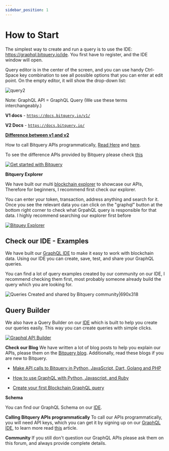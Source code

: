 ```yaml
---
sidebar_position: 1
---
```


# How to Start

The simplest way to create and run a query is to use the IDE: https://graphql.bitquery.io/ide. You first have to register, and the IDE window will open.

Query editor is in the center of the screen, and you can use handy Ctrl-Space key combination to see all possible options that you can enter at edit point. On the empty editor, it will show the drop-down list:

![query2](/img/ide/second.png)


Note:  GraphQL API = GraphQL Query (We use these terms interchangeably.)

**V1 docs** - [`https://docs.bitquery.io/v1/`](https://docs.bitquery.io/v1/)

**V2 Docs** - [`https://docs.bitquery.io/`](https://docs.bitquery.io/)

[**Difference between v1 and v2**](v1-and-v2.md)

How to call Bitquery APIs programmatically, [Read Here](https://bitquery.io/blog/graphql-with-python-javascript-and-ruby) and [here](https://community.bitquery.io/t/make-api-calls-to-bitquery-in-python-javascript-dart-golang-and-php/1004).

To see the difference APIs provided by Bitquery please check [this](https://docs.google.com/presentation/d/1NET2jWidPNwuzR0_gy3SBY6_gX1n_a9KIHw4EQohDCE/edit?usp=sharing)

[![Get started with Bitquery](/img/get-started-with-bitquery.jpeg)](https://www.youtube.com/watch?v=pOFVc-kgSxc "Get started with Bitquery - Click to Watch!")


**Bitquery Explorer**

We have built our multi [blockchain explorer](http://explorer.bitquery.io/) to showcase our APIs, Therefore for beginners, I recommend first check our explorer.

You can enter your token, transaction, address anything and search for it. Once you see the relevant data you can click on the "graphql" button at the bottom right corner to check what GrpahQL query is responsible for that data. I highly recommend searching our explorer first before 


[![Bitquey Explorer](/img/explorer.jpeg)](https://vimeo.com/548729514 "Bitquery Explorer - Click to Watch!")



## Check our IDE - Examples

We have built our [GraphQL IDE](https://graphql.bitquery.io/ide) to make it easy to work with blockchain data. Using our IDE you can create, save, test, and share your GraphQL queries.

You can find a lot of query examples created by our community on our IDE, I recommend checking them first, most probably someone already build the query which you are looking for.

![Queries Created and shared by Bitquery community|690x318](/img/queries-created-and-shared-by-Bitquery-community.png)


## Query Builder

We also have a Query Builder on our [IDE](https://graphql.bitquery.io/ide) which is built to help you create our queries easily. This way you can create queries with simple clicks.

[![Graphql API Builder](/img/graphql-api-builder.jpeg)](https://vimeo.com/521756813 "Graphql API Builder - Click to Watch!")


**Check our Blog** 
We have written a lot of blog posts to help you explain our APIs, please them on the [Bitquery blog](https://bitquery.io/blog).  Additionally, read these blogs if you are new to Bitquery.

- [Make API calls to Bitquery in Python, JavaScript, Dart, Golang and PHP](https://community.bitquery.io/t/make-api-calls-to-bitquery-in-python-javascript-dart-golang-and-php/1004)

- [How to use GraphQL with Python, Javascript, and Ruby](https://bitquery.io/blog/graphql-with-python-javascript-and-ruby)
- [Create your first Blockchain GraphQL query](https://bitquery.io/blog/blockchain-graphql-query)



**Schema**

You can find our GraphQL Schema on our [IDE](https://graphql.bitquery.io/ide).


**Calling Bitquery APIs programmatically**
To call our APIs programmatically, you will need API keys, which you can get it by signing up on our [GraphQL IDE](https://graphql.bitquery.io/ide), to learn more read [this](https://bitquery.io/blog/graphql-with-python-javascript-and-ruby) article. 


**Community**
If you still don't question our GraphQL APIs please ask them on this forum, and always provide complete details.